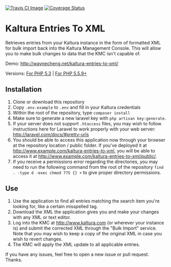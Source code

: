 [![Travis CI Image](https://travis-ci.org/welps/kaltura-entries-to-xml.svg?branch=master)](https://travis-ci.org/welps/kaltura-entries-to-xml) [![Coverage Status](https://coveralls.io/repos/welps/kaltura-entries-to-xml/badge.svg?branch=master&service=github)](https://coveralls.io/github/welps/kaltura-entries-to-xml?branch=master)

# Kaltura Entries To XML
Retrieves entries from your Kaltura instance in the form of formatted XML for bulk import back into the Kaltura Management Console. This will allow you to make bulk changes to data that the KMC isn't capable of.

Demo: http://waynecheng.net/kaltura-entries-to-xml/

Versions: [For PHP 5.3](https://github.com/welps/kaltura-entries-to-xml/tree/php53-conversion) | [For PHP 5.5.9+](https://github.com/welps/kaltura-entries-to-xml)

## Installation

1. Clone or download this repository
2. Copy `.env.example` to `.env` and fill in your Kaltura credentials
3. Within the root of the repository, type `composer install`
4. Make sure to generate a new laravel key with `php artisan key:generate`.
5. If your server does not support `.htaccess` files, you may wish to follow instructions here for Laravel to work properly with your web server: http://laravel.com/docs/#pretty-urls
6. You should be able to access this application now through your browser at the repository location / public folder. If you've deployed it at http://www.example.com/kaltura-entries-to-xml, you will be able to access it at http://www.example.com/kaltura-entries-to-xml/public/.
7. If you receive a permissions error regarding the directories, you may need to run the following command from the root of the repository `find . -type d -exec chmod 775 {} +` to give proper directory permissions.

## Use

1. Use the application to find all entries matching the search item you're looking for, like a certain misspelled tag.
2. Download the XML the application gives you and make your changes with any XML or text editor.
3. Log into the KMC at http://www.kaltura.com (or wherever your instance is) and submit the corrected XML through the "Bulk Import" service. Note that you may wish to keep a copy of the original XML in case you wish to revert changes.
4. The KMC will apply the XML update to all applicable entries.

If you have any issues, feel free to open a new issue or pull request. Thanks.

